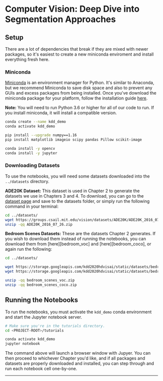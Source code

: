 # Computer Vision: Deep Dive into Segmentation Approaches

## Setup
There are a lot of dependencies that break if they are mixed with newer
packages, so it's easiest to create a new miniconda enviroment and install
everything fresh here.

### Miniconda
[Miniconda][miniconda] is an environment manager for Python. It's similar to Anaconda,
but we recommend Miniconda to save disk space and also to prevent any GUIs and excess
packages from being installed. Once you've download the miniconda package for
your platform, follow the installation guide [here][installation].

__Note:__ You will need to run Python 3.6 or higher for all of our code to run.
If you install miniconda, it will install a compatible version.

```bash
conda create --name kdd_demo
conda activate kdd_demo

pip install --upgrade numpy==1.16
pip install matplotlib imageio scipy pandas Pillow scikit-image

conda install -y opencv
conda install -y jupyter
```

### Downloading Datasets
To use the notebooks, you will need some datasets downloaded into the
`../datasets` directory.

__ADE20K Dataset:__ This dataset is used in Chapter 2 to generate the datasets
we use in Chapters 3 and 4. To download, you can go to the [dataset
page][ade20k] and save to the datasets folder, or simply run the following
command in your terminal:
```bash
cd ../datasets/
wget https://groups.csail.mit.edu/vision/datasets/ADE20K/ADE20K_2016_07_26.zip
unzip -qq ADE20K_2016_07_26.zip
```

__Bedroom Scenes Datasets:__ These are the datasets Chapter 2 generates. If you
wish to download them instead of running the notebooks, you can download them
from [here][bedroom_voc] and [here][bedroom_coco], or again run the following:
```bash
cd ../datasets/

wget https://storage.googleapis.com/kdd2020hdvisai/static/datasets/bedroom_scenes_voc.zip
wget https://storage.googleapis.com/kdd2020hdvisai/static/datasets/bedroom_scenes_coco.zip

unzip -qq bedroom_scenes_voc.zip
unzip -qq bedroom_scenes_coco.zip
```

## Running the Notebooks
To run the notebooks, you must activate the `kdd_demo` conda environment and
start the Jupyter notebook server.
```bash
# Make sure you're in the tutorials directory.
cd <PROJECT-ROOT>/tutorials

conda activate kdd_demo
jupyter notebook
```

The command above will launch a browser window with Jupyer. You can then proceed
to whichever Chapter you'd like, and if all packages and datasets are properly
downloaded and installed, you can step through and run each notebook cell
one-by-one.

---
[miniconda]: https://docs.conda.io/en/latest/miniconda.html
[installation]: https://conda.io/projects/conda/en/latest/user-guide/install/index.html
[ade20k]: https://groups.csail.mit.edu/vision/datasets/ADE20K/ADE20K_2016_07_26.zip
